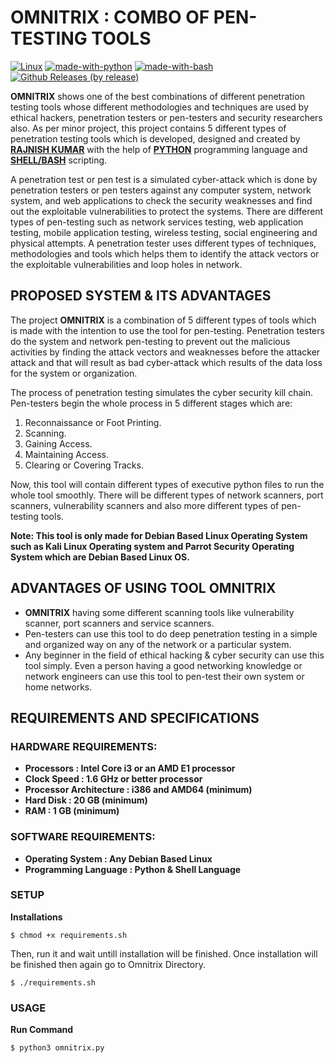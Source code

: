 # OMNITRIX : COMBO OF PEN-TESTING TOOLS

[![Linux](https://svgshare.com/i/Zhy.svg)](https://svgshare.com/i/Zhy.svg)
[![made-with-python](https://img.shields.io/badge/Made%20with-Python-1f425f.svg)](https://www.python.org/)
[![made-with-bash](https://img.shields.io/badge/Made%20with-Bash-1f425f.svg)](https://www.gnu.org/software/bash/)
[![Github Releases (by release)](https://img.shields.io/github/downloads/Naereen/StrapDown.js/v1.0.0/total.svg)](https://GitHub.com/Naereen/StrapDown.js/releases/)


**OMNITRIX** shows one of the best combinations of different penetration testing tools whose different methodologies and techniques are used by ethical hackers, penetration testers or pen-testers and security researchers also. As per minor project, this project contains 5 different types of penetration testing tools which is developed, designed and created by **[RAJNISH KUMAR](https://www.linkedin.com/in/rajnish-kumar-eh/)** with the help of **[PYTHON](https://www.python.org/)** programming language and **[SHELL/BASH](https://www.gnu.org/software/bash/)** scripting.

A penetration test or pen test is a simulated cyber-attack which is done by penetration testers or pen testers against any computer system, network system, and web applications to check the security weaknesses and find out the exploitable vulnerabilities to protect the systems. There are different types of pen-testing such as network services testing, web application testing, mobile application testing, wireless testing, social engineering and physical attempts. A penetration tester uses different types of techniques, methodologies and tools which helps them to identify the attack vectors or the exploitable vulnerabilities and loop holes in network.

## PROPOSED SYSTEM & ITS ADVANTAGES
The project **OMNITRIX** is a combination of 5 different types of tools which is made with the intention to use the tool for pen-testing. Penetration testers do the system and network pen-testing to prevent out the malicious activities by finding the attack vectors and weaknesses before the attacker attack and that will result as bad cyber-attack which results of the data loss for the system or organization.

The process of penetration testing simulates the cyber security kill chain. Pen-testers begin the whole process in 5 different stages which are:
1. Reconnaissance or Foot Printing.
2. Scanning.
3. Gaining Access.
4. Maintaining Access.
5. Clearing or Covering Tracks.

Now, this tool will contain different types of executive python files to run the whole tool smoothly. There will be different types of network scanners, port scanners, vulnerability scanners and also more different types of pen-testing tools.

**Note: This tool is only made for Debian Based Linux Operating System such as Kali Linux Operating system and Parrot Security Operating System which are Debian Based Linux OS.**

## ADVANTAGES OF USING TOOL OMNITRIX
- **OMNITRIX** having some different scanning tools like vulnerability scanner, port scanners and service scanners.
- Pen-testers can use this tool to do deep penetration testing in a simple and organized way on any of the network or a particular system.
- Any beginner in the field of ethical hacking & cyber security can use this tool simply. Even a person having a good networking knowledge or network engineers can use this tool to pen-test their own system or home networks.

## REQUIREMENTS AND SPECIFICATIONS
### HARDWARE REQUIREMENTS:
 - **Processors : Intel Core i3 or an AMD E1 processor**
 - **Clock Speed : 1.6 GHz or better processor**
 - **Processor Architecture : i386 and AMD64 (minimum)**
 - **Hard Disk : 20 GB (minimum)**
 - **RAM : 1 GB (minimum)**
 
### SOFTWARE REQUIREMENTS:
 - **Operating System : Any Debian Based Linux**
 - **Programming Language : Python & Shell Language**
 
### SETUP
**Installations**

```
$ chmod +x requirements.sh
```
Then, run it and wait untill installation will be finished. Once installation will be finished then again go to Omnitrix Directory.
```
$ ./requirements.sh
```
### USAGE
**Run Command**
```
$ python3 omnitrix.py
```
